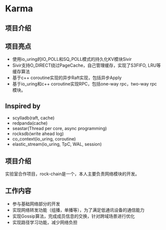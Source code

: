 # Karma

## 项目介绍

## 项目亮点
- 使用io_uring的IO_POLL和SQ_POLL模式的持久化KV模块Sivir
- Sivir支持O_DIRECT绕过PageCache，自己管理缓存，实现了S3FIFO, LRU等缓存算法
- 基于c++ coroutine实现的异步Raft实现，包括异步Apply
- 基于io_uring和c++ coroutine实现RPC，包括one-way rpc，two-way rpc模块。


## Inspired by
- scylladb(raft, cache)
- redpanda(cache)
- seastar(Thread per core, async programming)
- rocksdb(write ahead log)
- co_context(io_uring, coroutine)
- elastic_stream(io_uring, TpC, WAL, session)


## 项目介绍
实验室合作项目，rock-chain是一个，本人主要负责网络模块的开发。

## 工作内容
- 参与基础网络部分的开发
- 实现网络转发功能（组播，单播等），为了满足低通讯设备的通信能力
- 实现Gossip算法，完成成员信息的交换，针对跨域场景进行优化
- 实现路径学习功能，减少网络负担